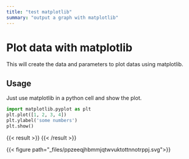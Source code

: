 ```yaml
---
title: "test matplotlib"
summary: "output a graph with matplotlib"
---
```


# Plot data with matplotlib

This will create the data and parameters to plot datas using matplotlib.

## Usage

Just use matplotlib in a python cell and show the plot.

```python
import matplotlib.pyplot as plt
plt.plot([1, 2, 3, 4])
plt.ylabel('some numbers')
plt.show()
```
{{< result >}}
{{< /result >}}

{{< figure path="_files/ppzeeqjhbmmjqtwvuktottnnotrppj.svg">}}
